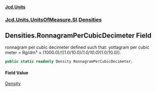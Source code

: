 #### [Jcd.Units](index.md 'index')
### [Jcd.Units.UnitsOfMeasure.SI](Jcd.Units.UnitsOfMeasure.SI.md 'Jcd.Units.UnitsOfMeasure.SI').[Densities](Densities.md 'Jcd.Units.UnitsOfMeasure.SI.Densities')

## Densities.RonnagramPerCubicDecimeter Field

ronnagram per cubic decimeter defined such that: yottagram per cubic meter = Rg/dm³ ×
(1000.0)/((1.0/10.0)*(1.0/10.0)*(1.0/10.0)).

```csharp
public static readonly Density RonnagramPerCubicDecimeter;
```

#### Field Value
[Density](Density.md 'Jcd.Units.UnitTypes.Density')